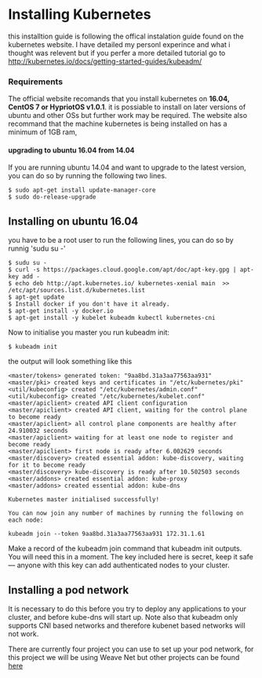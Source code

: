 

# Installing Kubernetes

this installtion guide is following the offical instalation guide found on the kubernetes website. I have detailed my personl experince and what i thought was relevent but if you perfer a more detailed tutorial go to http://kubernetes.io/docs/getting-started-guides/kubeadm/   
<h3> Requirements </h3>

The official website recomands that you install kubernetes on <b>16.04, CentOS 7 or HypriotOS v1.0.1</b>. it is possiable to install on later versions of ubuntu and other OSs but further work may be required. The website also recommand that the machine kubernetes is being installed on has a minimum of 1GB ram, 

<h4> upgrading to ubuntu 16.04 from 14.04</h4>
If you are running ubuntu 14.04 and want to upgrade to the latest version, you can do so by running the following two lines.

	$ sudo apt-get install update-manager-core
	$ sudo do-release-upgrade
<h2> Installing on ubuntu 16.04</h2>
you have to be a root user to run the following lines, you can do so by runnig 'sudu su -'

	$ sudu su -
	$ curl -s https://packages.cloud.google.com/apt/doc/apt-key.gpg | apt-key add -
	$ echo deb http://apt.kubernetes.io/ kubernetes-xenial main  >> /etc/apt/sources.list.d/kubernetes.list
	$ apt-get update
	$ Install docker if you don't have it already.
	$ apt-get install -y docker.io
	$ apt-get install -y kubelet kubeadm kubectl kubernetes-cni


Now to initialise you master you run kubeadm init:
	
	$ kubeadm init
the output will look something like this

	<master/tokens> generated token: "9aa8bd.31a3aa77563aa931"
	<master/pki> created keys and certificates in "/etc/kubernetes/pki"
	<util/kubeconfig> created "/etc/kubernetes/admin.conf"
	<util/kubeconfig> created "/etc/kubernetes/kubelet.conf"
	<master/apiclient> created API client configuration
	<master/apiclient> created API client, waiting for the control plane to become ready
	<master/apiclient> all control plane components are healthy after 24.910032 seconds
	<master/apiclient> waiting for at least one node to register and become ready
	<master/apiclient> first node is ready after 6.002629 seconds
	<master/discovery> created essential addon: kube-discovery, waiting for it to become ready
	<master/discovery> kube-discovery is ready after 10.502503 seconds
	<master/addons> created essential addon: kube-proxy
	<master/addons> created essential addon: kube-dns

	Kubernetes master initialised successfully!

	You can now join any number of machines by running the following on each node:

	kubeadm join --token 9aa8bd.31a3aa77563aa931 172.31.1.61
	
Make a record of the kubeadm join command that kubeadm init outputs. You will need this in a moment. The key included here is secret, keep it safe — anyone with this key can add authenticated nodes to your cluster.

<h2> Installing a pod network </h2>
It is necessary to do this before you try to deploy any applications to your cluster, and before kube-dns will start up. Note also that kubeadm only supports CNI based networks and therefore kubenet based networks will not work.

There are currently four project you can use to set up your pod network, for this project we will be using Weave Net but other projects can be found <a href="http://kubernetes.io/docs/admin/addons/">here</a> 
